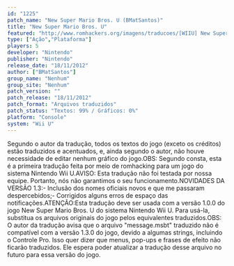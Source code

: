 ```yaml
---
id: "1225"
patch_name: "New Super Mario Bros. U (BMatSantos)"
title: "New Super Mario Bros. U"
featured: "http://www.romhackers.org/imagens/traducoes/[WIIU] New Super Mario Bros. U - BMatSantos - 1.jpg"
type: ["Ação","Plataforma"]
players: 5
developer: "Nintendo"
publisher: "Nintendo"
release_date: "18/11/2012"
author: ["BMatSantos"]
group_name: "Nenhum"
group_site: "Nenhum"
patch_version: ""
patch_release: "18/11/2012"
patch_format: "Arquivos traduzidos"
patch_status: "Textos: 99% / Gráficos: 0%"
platform: "Console"
system: "Wii U"
---
```


Segundo o autor da tradução, todos os textos do jogo (exceto os créditos) estão traduzidos e acentuados, e, ainda segundo o autor, não houve necessidade de editar nenhum gráfico do jogo.OBS: Segundo consta, esta é a primeira tradução feita por meio de romhacking para um jogo do sistema Nintendo Wii U.AVISO: Esta tradução não foi testada por nossa equipe. Portanto, nós não garantimos o seu funcionamento.NOVIDADES DA VERSÃO 1.3:- Inclusão dos nomes oficiais novos e que me passaram despercebidos;- Corrigidos alguns erros de espaço das notificações.ATENÇÃO:Esta tradução deve ser usada com a versão 1.0.0 do jogo New Super Mario Bros. U do sistema Nintendo Wii U. Para usá-la, substitua os arquivos originais do jogo pelos equivalentes traduzidos.OBS: O autor da tradução avisa que o arquivo "message.msbt" traduzido não é compatível com a versão 1.3.0 do jogo, devido a algumas strings, incluindo o Controle Pro. Isso quer dizer que menus, pop-ups e frases de efeito não ficarão traduzidos. Ele espera poder atualizar a tradução desse arquivo no futuro para essa versão do jogo.